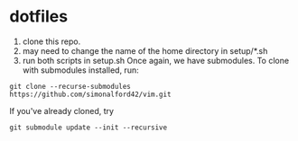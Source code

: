 # dotfiles
1. clone this repo.
2. may need to change the name of the home directory in setup/*.sh
3. run both scripts in setup.sh
Once again, we have submodules. To clone with submodules installed, run:

`git clone --recurse-submodules https://github.com/simonalford42/vim.git`

If you've already cloned, try

`git submodule update --init --recursive`
